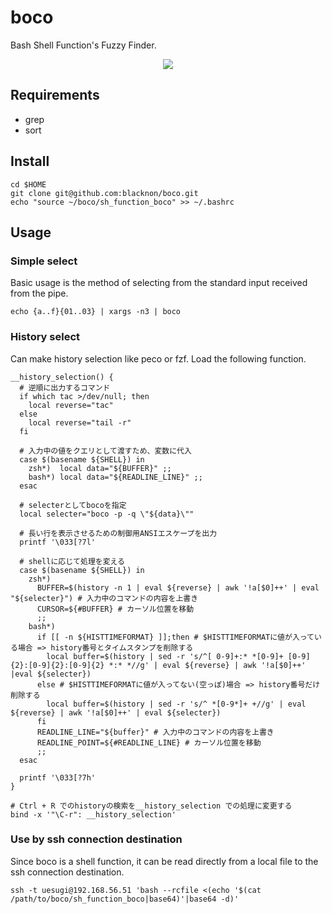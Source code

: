 boco
====

Bash Shell Function's Fuzzy Finder.

<p align="center">
<img src="./img/boco.gif" />
</p>


## Requirements

- grep
- sort

## Install

    cd $HOME
    git clone git@github.com:blacknon/boco.git
    echo "source ~/boco/sh_function_boco" >> ~/.bashrc

## Usage

### Simple select

Basic usage is the method of selecting from the standard input received from the pipe.

    echo {a..f}{01..03} | xargs -n3 | boco

### History select

Can make history selection like peco or fzf. Load the following function.

    __history_selection() {
      # 逆順に出力するコマンド
      if which tac >/dev/null; then
        local reverse="tac"
      else
        local reverse="tail -r"
      fi

      # 入力中の値をクエリとして渡すため、変数に代入
      case $(basename ${SHELL}) in
        zsh*)  local data="${BUFFER}" ;;
        bash*) local data="${READLINE_LINE}" ;;
      esac

      # selecterとしてbocoを指定
      local selecter="boco -p -q \"${data}\""

      # 長い行を表示させるための制御用ANSIエスケープを出力
      printf '\033[?7l'

      # shellに応じて処理を変える
      case $(basename ${SHELL}) in
        zsh*)
          BUFFER=$(history -n 1 | eval ${reverse} | awk '!a[$0]++' | eval "${selecter}") # 入力中のコマンドの内容を上書き
          CURSOR=${#BUFFER} # カーソル位置を移動
          ;;
        bash*)
          if [[ -n ${HISTTIMEFORMAT} ]];then # $HISTTIMEFORMATに値が入っている場合 => history番号とタイムスタンプを削除する
            local buffer=$(history | sed -r 's/^[ 0-9]+:* *[0-9]+ [0-9]{2}:[0-9]{2}:[0-9]{2} *:* *//g' | eval ${reverse} | awk '!a[$0]++' |eval ${selecter})
          else # $HISTTIMEFORMATに値が入ってない(空っぽ)場合 => history番号だけ削除する
            local buffer=$(history | sed -r 's/^ *[0-9*]+ +//g' | eval ${reverse} | awk '!a[$0]++' | eval ${selecter})
          fi
          READLINE_LINE="${buffer}" # 入力中のコマンドの内容を上書き
          READLINE_POINT=${#READLINE_LINE} # カーソル位置を移動
          ;;
      esac

      printf '\033[?7h'
    }

    # Ctrl + R でのhistoryの検索を__history_selection での処理に変更する
    bind -x '"\C-r": __history_selection'

### Use by ssh connection destination

Since boco is a shell function, it can be read directly from a local file to the ssh connection destination.

    ssh -t uesugi@192.168.56.51 'bash --rcfile <(echo '$(cat /path/to/boco/sh_function_boco|base64)'|base64 -d)'






